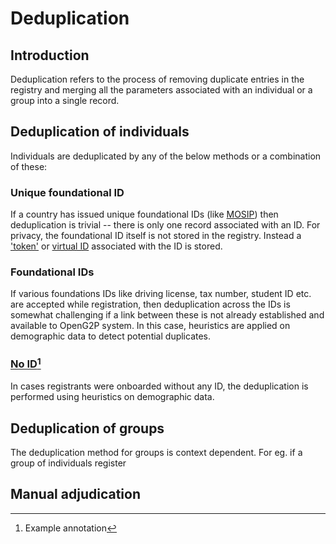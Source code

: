 # Deduplication

## Introduction

Deduplication refers to the process of removing duplicate entries in the registry and merging all the parameters associated with an individual or a group into a single record.

## Deduplication of individuals

Individuals are deduplicated by any of the below methods or a combination of these:

### Unique foundational ID

If a country has issued unique foundational IDs (like [MOSIP](https://mosip.io)) then deduplication is trivial -- there is only one record associated with an ID. For privacy, the foundational ID itself is not stored in the registry. Instead a ['token'](https://docs.mosip.io/1.2.0/id-lifecycle-management/identifiers#token-id) or [virtual ID](https://docs.mosip.io/1.2.0/id-lifecycle-management/identifiers#vid) associated with the ID is stored.

### Foundational IDs

If various foundations IDs like driving license, tax number, student ID etc. are accepted while registration, then deduplication across the IDs is somewhat challenging if a link between these is not already established and available to OpenG2P system. In this case, heuristics are applied on demographic data to detect potential duplicates.

### [No ID](#user-content-fn-1)[^1]

In cases registrants were onboarded without any ID, the deduplication is performed using heuristics on demographic data.

## Deduplication of groups

The deduplication method for groups is context dependent. For eg. if a group of individuals register&#x20;

## Manual adjudication



[^1]: Example annotation
